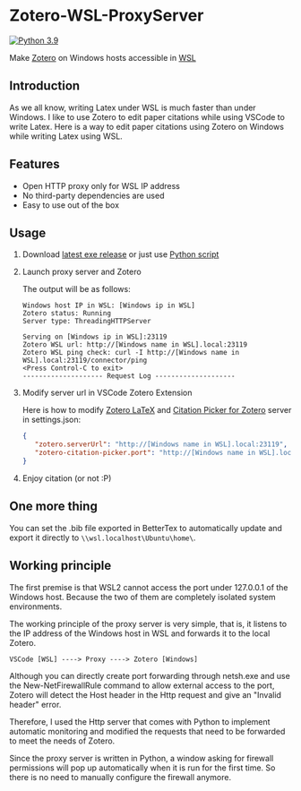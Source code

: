 # Zotero-WSL-ProxyServer

[![Python 3.9](https://img.shields.io/badge/python-3.9-blue.svg)](https://www.python.org/downloads/release/python-390/)

Make [Zotero](https://learn.microsoft.com/en-us/windows/wsl/install) on Windows hosts accessible in [WSL](https://learn.microsoft.com/en-us/windows/wsl/install)

## Introduction

As we all know, writing Latex under WSL is much faster than under Windows. I like to use Zotero to edit paper citations while using VSCode to write Latex. Here is a way to edit paper citations using Zotero on Windows while writing Latex using WSL.

## Features

- Open HTTP proxy only for WSL IP address
- No third-party dependencies are used
- Easy to use out of the box

## Usage

1. Download [latest exe release](https://github.com/XFY9326/Zotero-WSL-ProxyServer/releases/latest) or just use [Python script](https://raw.githubusercontent.com/XFY9326/Zotero-WSL-ProxyServer/master/main.py)

2. Launch proxy server and Zotero

   The output will be as follows:

    ```
   Windows host IP in WSL: [Windows ip in WSL]
   Zotero status: Running
   Server type: ThreadingHTTPServer
   
   Serving on [Windows ip in WSL]:23119
   Zotero WSL url: http://[Windows name in WSL].local:23119
   Zotero WSL ping check: curl -I http://[Windows name in WSL].local:23119/connector/ping
   <Press Control-C to exit>
   -------------------- Request Log --------------------
    ```

3. Modify server url in VSCode Zotero Extension

   Here is how to modify [Zotero LaTeX](https://marketplace.visualstudio.com/items?itemName=bnavetta.zoterolatex) and [Citation Picker for Zotero](https://marketplace.visualstudio.com/items?itemName=mblode.zotero) server in settings.json:

   ```json
   {
      "zotero.serverUrl": "http://[Windows name in WSL].local:23119",
      "zotero-citation-picker.port": "http://[Windows name in WSL].local:23119/better-bibtex/cayw?format=pandoc"
   }
   ```

4. Enjoy citation (or not :P)

## One more thing

You can set the .bib file exported in BetterTex to automatically update and export it directly to ``\\wsl.localhost\Ubuntu\home\``.

## Working principle

The first premise is that WSL2 cannot access the port under 127.0.0.1 of the Windows host. Because the two of them are completely isolated system environments.

The working principle of the proxy server is very simple, that is, it listens to the IP address of the Windows host in WSL and forwards it to the local Zotero.

```
VSCode [WSL] ----> Proxy ----> Zotero [Windows]
```

Although you can directly create port forwarding through netsh.exe and use the New-NetFirewallRule command to allow external access to the port, Zotero will detect the Host header
in the Http request and give an "Invalid header" error.

Therefore, I used the Http server that comes with Python to implement automatic monitoring and modified the requests that need to be forwarded to meet the needs of Zotero.

Since the proxy server is written in Python, a window asking for firewall permissions will pop up automatically when it is run for the first time. So there is no need to manually
configure the firewall anymore.
